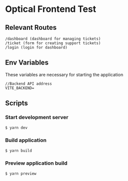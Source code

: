 # Optical Frontend Test

## Relevant Routes

```
/dashboard (dashboard for managing tickets)
/ticket (form for creating support tickets)
/login (login for dashboard)
```

## Env Variables

These variables are necessary for starting the application

```
//Backend API address
VITE_BACKEND=
```

## Scripts

### Start development server

```bash
$ yarn dev
```

### Build application

```bash
$ yarn build
```

### Preview application build

```bash
$ yarn preview
```
